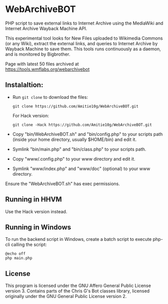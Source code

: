 # WebArchiveBOT
PHP script to save external links to Internet Archive using the MediaWiki and Internet Archive Wayback Machine API.

This experimental tool looks for New Files uploaded to Wikimedia Commons (or any Wiki), extract the external links, and queries to Internet Archive by Wayback Machine to save them. This tools runs continuously as a daemon, and is monitored by Bigbrother.

Page with latest 50 files archived at https://tools.wmflabs.org/webarchivebot

## Instalaltion: 

* Run `git clone` to download the files:

    `git clone https://github.com/Amitie10g/WebArchiveBOT.git`

  For Hack version:

    `git clone -Hack https://github.com/Amitie10g/WebArchiveBOT.git`

* Copy "bin/WebArchiveBOT.sh" and "bin/config.php" to your scripts path (inside your home directory, usually $HOME/bin) and edit it.
* Symlink "bin/main.php" and "bin/class.php" to your scripts path.

* Copy "www/.config.php" to your www directory and edit it.
* Symlink "www/index.php" and "www/doc" (optional) to your www directory.

Ensure the "WebArchiveBOT.sh" has exec permissions.
  
## Running in HHVM

Use the Hack version instead.

## Running in Windows

To run the backend script in Windows, create a batch script to execute php-cli calling the script:

    @echo off
    php main.php

## License

This program is licensed under the GNU Affero General Public License version 3. Contains parts of the Chris G's Bot classes library, licensed originally under the GNU General Public License version 2.
